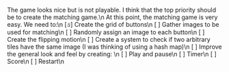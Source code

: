 The game looks nice but is not playable.  I think that the top priority should be to create the matching game.\n
At this point, the matching game is very easy.  We need to:\n
	[&#2713;] Create the grid of buttons\n
	[ ] Gather images to be used for matching\n
	[ ] Randomly assign an image to each button\n
	[ ] Create the flipping motion\n
	[ ] Create a system to check if two arbitrary tiles have the same image (I was thinking of using a hash map)\n
	[ ] Improve the general look and feel by creating: \n
		[ ] Play and pause\n
		[ ] Timer\n
		[ ] Score\n
		[ ] Restart\n

